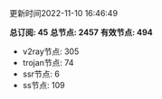 更新时间2022-11-10 16:46:49

**总订阅: 45**
**总节点: 2457**
**有效节点: 494**
- v2ray节点: 305
- trojan节点: 74
- ssr节点: 6
- ss节点: 109
